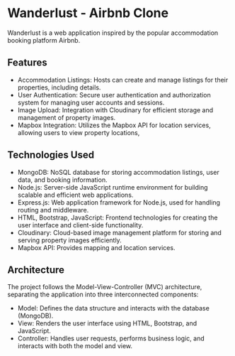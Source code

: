 # Wanderlust - Airbnb Clone

Wanderlust is a web application inspired by the popular accommodation booking platform Airbnb.

## Features

- Accommodation Listings: Hosts can create and manage listings for their properties, including details.
- User Authentication: Secure user authentication and authorization system for managing user accounts and sessions.
- Image Upload: Integration with Cloudinary for efficient storage and management of property images.
- Mapbox Integration: Utilizes the Mapbox API for location services, allowing users to view property locations,

## Technologies Used

- MongoDB: NoSQL database for storing accommodation listings, user data, and booking information.
- Node.js: Server-side JavaScript runtime environment for building scalable and efficient web applications.
- Express.js: Web application framework for Node.js, used for handling routing and middleware.
- HTML, Bootstrap, JavaScript: Frontend technologies for creating the user interface and client-side functionality.
- Cloudinary: Cloud-based image management platform for storing and serving property images efficiently.
- Mapbox API: Provides mapping and location services.

## Architecture

The project follows the Model-View-Controller (MVC) architecture, separating the application into three interconnected components:
- Model: Defines the data structure and interacts with the database (MongoDB).
- View: Renders the user interface using HTML, Bootstrap, and JavaScript.
- Controller: Handles user requests, performs business logic, and interacts with both the model and view.

